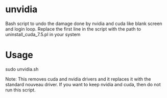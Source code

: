 # unvidia
Bash script to undo the damage done by nvidia and cuda like blank screen and login loop.
Replace the first line in the script with the path to uninstall_cuda_7.5.pl in your system

# Usage

sudo unvidia.sh

Note: This removes cuda and nvidia drivers and it replaces it with the standard nouveau driver. If you want to keep nvidia and cuda, then do not run this script.